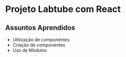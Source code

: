 # Projeto Labtube com React

## Assuntos Aprendidos

- Utilização de componentes
- Criação de componentes
- Uso de Módulos

